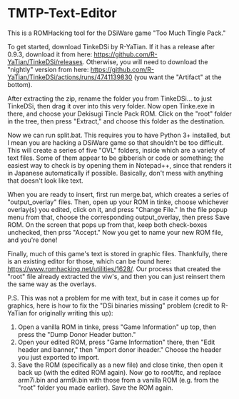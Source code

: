 # TMTP-Text-Editor
This is a ROMHacking tool for the DSiWare game "Too Much Tingle Pack."

To get started, download TinkeDSi by R-YaTian. If it has a release after 0.9.3, download it from here: https://github.com/R-YaTian/TinkeDSi/releases.
Otherwise, you will need to download the "nightly" version from here: https://github.com/R-YaTian/TinkeDSi/actions/runs/4741139830 (you want the "Artifact" at the bottom).

After extracting the zip, rename the folder you from TinkeDSi... to just TinkeDSi, then drag it over into this very folder. Now open Tinke.exe in there, and choose your
Dekisugi Tincle Pack ROM. Click on the "root" folder in the tree, then press "Extract," and choose this folder as the destination.

Now we can run split.bat. This requires you to have Python 3+ installed, but I mean you are hacking a DSiWare game so that shouldn't be too difficult. This will create
a series of five "OVL" folders, inside which are a variety of text files. Some of them appear to be gibberish or code or something; the easiest way to check is by opening them
in Notepad++, since that renders it in Japanese automatically if possible. Basically, don't mess with anything that doesn't look like text.

When you are ready to insert, first run merge.bat, which creates a series of "output_overlay" files. Then, open up your ROM in tinke, choose whichever overlay(s) you edited, click
on it, and press "Change File." In the file popup menu from that, choose the corresponding output_overlay, then press Save ROM. On the screen that pops up from that, keep both
check-boxes unchecked, then prss "Accept." Now you get to name your new ROM file, and you're done!

Finally, much of this game's text is stored in graphic files. Thankfully, there is an existing editor for those, which can be found here: https://www.romhacking.net/utilities/1628/.
Our process that created the "root" file already extracted the viw's, and then you can just reinsert them the same way as the overlays.

P.S. This was not a problem for me with text, but in case it comes up for graphics, here is how to fix the "DSi binaries missing" problem (credit to R-YaTian for originally writing
this up):
1. Open a vanilla ROM in tinke, press "Game Information" up top, then press the "Dump Donor Header button."
2. Open your edited ROM, press "Game Information" there, then "Edit header and banner," then "import donor iheader." Choose the header you just exported to import.
3. Save the ROM (specifically as a new file) and close tinke, then open it back up (with the edited ROM again). Now go to root/ftc, and replace arm7i.bin and arm9i.bin with those
from a vanilla ROM (e.g. from the "root" folder you made earlier). Save the ROM again.
